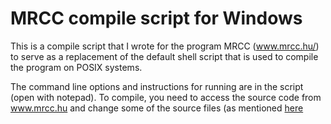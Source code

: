# MRCC compile script for Windows #
This is a compile script that I wrote for the program MRCC (www.mrcc.hu/) to serve as a replacement of the default shell script that is used to compile the program on POSIX systems.

The command line options and instructions for running are in the script (open with notepad).
To compile, you need to access the source code from www.mrcc.hu and change some of the source files (as mentioned [here](https://mrcc.hu/index.php/forum/users-corner/250-native-compile-of-mrcc-on-windows)
